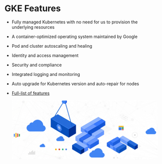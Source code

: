 # GKE Features

* Fully managed Kubernetes with no need for us to provision the underlying resources
* A container-optimized operating system maintained by Google
* Pod and cluster autoscaling and healing
* Identity and access management
* Security and compliance
* Integrated logging and monitoring
* Auto upgrade for Kubernetes version and auto-repair for nodes
* [Full-list of features](https://cloud.google.com/kubernetes-engine#all-features)

  [![](../media/gke-features.png)](https://www.itopstimes.com/contain/gke-advanced-introduces-enterprise-grade-controls-automation-and-flexibility/)